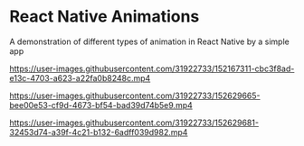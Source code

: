 
# React Native Animations
A demonstration of different types of animation in React Native by a simple app 

https://user-images.githubusercontent.com/31922733/152167311-cbc3f8ad-e13c-4703-a623-a22fa0b8248c.mp4


https://user-images.githubusercontent.com/31922733/152629665-bee00e53-cf9d-4673-bf54-bad39d74b5e9.mp4


https://user-images.githubusercontent.com/31922733/152629681-32453d74-a39f-4c21-b132-6adff039d982.mp4


